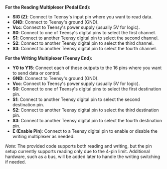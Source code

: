 **For the Reading Multiplexer (Pedal End):**

- **SIG (Z)**: Connect to Teensy's input pin where you want to read data.
- **GND**: Connect to Teensy's ground (GND).
- **Vcc**: Connect to Teensy's power supply (usually 5V for logic).
- **S0**: Connect to one of Teensy's digital pins to select the first channel.
- **S1**: Connect to another Teensy digital pin to select the second channel.
- **S2**: Connect to another Teensy digital pin to select the third channel.
- **S3**: Connect to another Teensy digital pin to select the fourth channel.

**For the Writing Multiplexer (Teensy End):**

- **Y0 to Y15**: Connect each of these outputs to the 16 pins where you want to send data or control.
- **GND**: Connect to Teensy's ground (GND).
- **Vcc**: Connect to Teensy's power supply (usually 5V for logic).
- **S0**: Connect to one of Teensy's digital pins to select the first destination pin.
- **S1**: Connect to another Teensy digital pin to select the second destination pin.
- **S2**: Connect to another Teensy digital pin to select the third destination pin.
- **S3**: Connect to another Teensy digital pin to select the fourth destination pin.
- **E (Enable Pin)**: Connect to a Teensy digital pin to enable or disable the writing multiplexer as needed.

*Note*: The provided code supports both reading and writing, but the pin setup currently supports reading only due to the 4-pin limit. Additional hardware, such as a bus, will be added later to handle the writing switching if needed.
